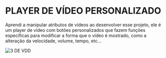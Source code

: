 # PLAYER DE VÍDEO PERSONALIZADO
Aprendi a manipular atributos de vídeos ao desenvolver esse projeto, ele é um player de vídeo com botões personalizados que fazem funções específicas para modificar a forma que o vídeo é mostrado, como a alteração da velocidade, volume, tempo, etc... 

![3 DE VDD](https://user-images.githubusercontent.com/111307314/187283833-d0580947-0a53-4bb5-a4a0-3398fd34b1c3.png)
